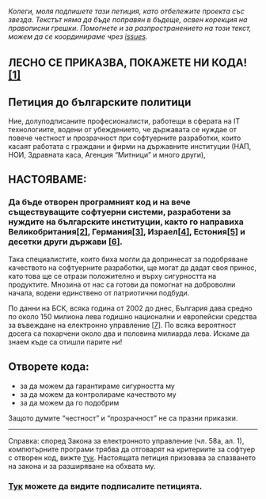 ###### Колеги, моля подпишете тази петиция, като отбележите проекта със звезда. Текстът няма да бъде поправян в бъдеще, освен корекция на правописни грешки. Помогнете и за разпространението на този текст, можем да се координираме чрез [issues](https://github.com/otvorete/petition/issues/1).

## ЛЕСНО СЕ ПРИКАЗВА, ПОКАЖЕТЕ НИ КОДА! [[1]](https://lkml.org/lkml/2000/8/25/132)

## Петиция до българските политици

Ние, долуподписаните професионалисти, работещи в сферата на IТ технологиите, водени от убеждението, че държавата се нуждае от повече честност и прозрачност при софтуерните разработки, които касаят работата с граждани и фирми на държавните институции (НАП, НОИ, Здравната каса, Агенция “Митници” и много други),

## НАСТОЯВАМЕ:

### Да бъде отворен програмният код и на вече съществуващите софтуерни системи, разработени за нуждите на българските институции, както го направиха Великобритания[[2]](https://www.gov.uk/guidance/be-open-and-use-open-source?), Германия[[3]](https://opensource.com/article/18/4/news-april-28), Израел[[4]](https://www.haaretz.com/israel-news/business/israeli-government-shifting-its-software-code-to-open-source-1.6009259), Естония[[5]](http://www.h-online.com/open/news/item/Estonian-Government-publishes-open-source-policy-1097623.html) и десетки други държави [[6]](https://en.wikipedia.org/wiki/Adoption_of_free_and_open-source_software_by_public_institutions). 

Така специалистите, които биха могли да допринесат за подобряване качеството на софтуерните разработки, ще могат да дадат своя принос, като това ще се отрази положително и върху сигурността на продуктите. Мнозина от нас са готови да помогнат на доброволни начала, водени единствено от патриотични подбуди.

По данни на БСК, всяка година от 2002 дo днес, България дава средно пo около 150 милиoнa лeвa гoдишнo национални и европейски средства зa въвeждaнe нa електронно управление [[7]](https://www.bia-bg.com/news/view/23682/). По всяка вероятност досега са похарчени около два и половина милиарда лева. Искаме да знаем къде са отишли парите ни!

## Отворете кода:
* за да можем да гарантираме сигурността му
* за да можем да контролираме качеството му
* за да можем да го подобрим

Защото думите “честност” и “прозрачност” не са празни приказки.


---

Справка: според Закона за електронното управление (чл. 58а, ал. 1), компютърните програми трябва да отговарят на критериите за софтуер с отворен код, вижте [тук](https://www.lex.bg/laws/ldoc/2135555445). Настоящата петиция призовава за спазването на закона и за разширяване на обхвата му.

### [Тук](https://github.com/otvorete/petition/stargazers) можете да видите подписалите петицията.
